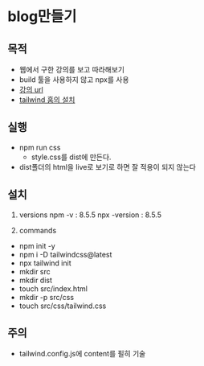 blog만들기
=========

## 목적

- 웹에서 구한 강의를 보고 따라해보기
- build 툴을 사용하지 않고 npx를 사용
- [강의 url](https://github.com/digitshack/tailwindcss-course)
- [tailwind 홈의 설치](https://tailwindcss.com/docs/installation)

## 실행

- npm run css
    - style.css를 dist에 만든다.
- dist폴더의 html을 live로 보기로 하면 잘 적용이 되지 않는다

## 설치

1. versions
    npm -v  : 8.5.5
    npx -version : 8.5.5
    
2. commands

- npm init -y
- npm i -D tailwindcss@latest
- npx tailwind init
- mkdir src
- mkdir dist
- touch src/index.html
- mkdir -p src/css
- touch src/css/tailwind.css

## 주의

- tailwind.config.js에 content를 필히 기술

